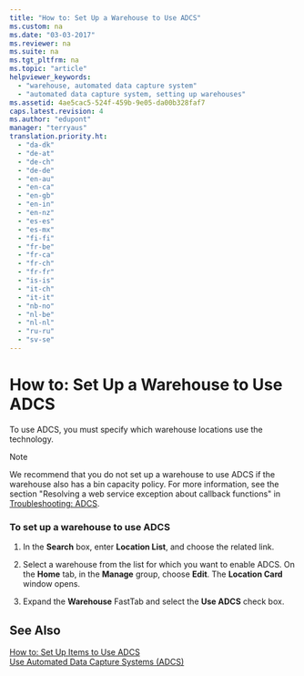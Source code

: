 ```yaml
---
title: "How to: Set Up a Warehouse to Use ADCS"
ms.custom: na
ms.date: "03-03-2017"
ms.reviewer: na
ms.suite: na
ms.tgt_pltfrm: na
ms.topic: "article"
helpviewer_keywords: 
  - "warehouse, automated data capture system"
  - "automated data capture system, setting up warehouses"
ms.assetid: 4ae5cac5-524f-459b-9e05-da00b328faf7
caps.latest.revision: 4
ms.author: "edupont"
manager: "terryaus"
translation.priority.ht: 
  - "da-dk"
  - "de-at"
  - "de-ch"
  - "de-de"
  - "en-au"
  - "en-ca"
  - "en-gb"
  - "en-in"
  - "en-nz"
  - "es-es"
  - "es-mx"
  - "fi-fi"
  - "fr-be"
  - "fr-ca"
  - "fr-ch"
  - "fr-fr"
  - "is-is"
  - "it-ch"
  - "it-it"
  - "nb-no"
  - "nl-be"
  - "nl-nl"
  - "ru-ru"
  - "sv-se"
---
```

# How to: Set Up a Warehouse to Use ADCS
To use ADCS, you must specify which warehouse locations use the technology.  
  
> [!NOTE]  
>  We recommend that you do not set up a warehouse to use ADCS if the warehouse also has a bin capacity policy. For more information, see the section "Resolving a web service exception about callback functions" in [Troubleshooting: ADCS](../Topic/Troubleshooting:%20ADCS.md).  
  
### To set up a warehouse to use ADCS  
  
1.  In the **Search** box, enter **Location List**, and choose the related link.  
  
2.  Select a warehouse from the list for which you want to enable ADCS. On the **Home** tab, in the **Manage** group, choose **Edit**. The **Location Card** window opens.  
  
3.  Expand the **Warehouse** FastTab and select the **Use ADCS** check box.  
  
## See Also  
 [How to: Set Up Items to Use ADCS](../WarehouseActivities/how-to-set-up-items-to-use-adcs.md)   
 [Use Automated Data Capture Systems \(ADCS\)](../WarehouseActivities/use-automated-data-capture-systems-adcs-.md)